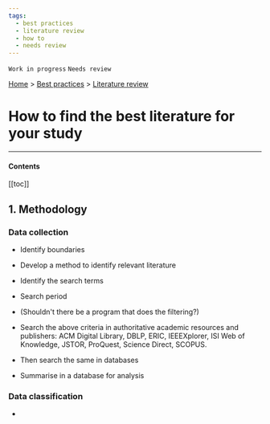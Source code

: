 ```yaml
---
tags:
  - best practices
  - literature review
  - how to
  - needs review
---
```


`Work in progress` `Needs review`

[Home](/) > [Best practices](/guides/) > [Literature review](/guides/#literature-review)

# How to find the best literature for your study
---



#### Contents
[[toc]]


## 1. Methodology

### Data collection

- Identify boundaries
- Develop a method to identify relevant literature


- Identify the search terms
- Search period
- (Shouldn't there be a program that does the filtering?)
- Search the above criteria in authoritative academic resources and publishers: ACM Digital Library, DBLP, ERIC, IEEEXplorer, ISI Web of Knowledge, JSTOR, ProQuest, Science Direct, SCOPUS.
- Then search the same in databases
- Summarise in a database for analysis

### Data classification

-
